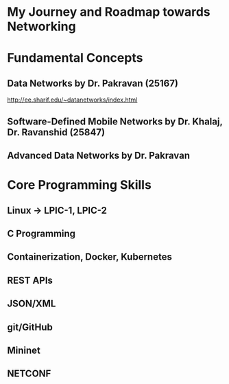 # My Journey and Roadmap towards Networking

# Fundamental Concepts

## Data Networks by Dr. Pakravan (25167)
http://ee.sharif.edu/~datanetworks/index.html

## Software-Defined Mobile Networks by Dr. Khalaj, Dr. Ravanshid (25847)

## Advanced Data Networks by Dr. Pakravan 

# Core Programming Skills

## Linux -> LPIC-1, LPIC-2

## C Programming

## Containerization, Docker, Kubernetes

## REST APIs

## JSON/XML

## git/GitHub

## Mininet

## NETCONF
